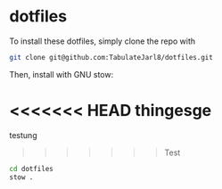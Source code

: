 # dotfiles

To install these dotfiles, simply clone the repo with

```sh
git clone git@github.com:TabulateJarl8/dotfiles.git
```

Then, install with GNU stow:

<<<<<<< HEAD
thingesge
=======
testung
>>>>>>> Test
```sh
cd dotfiles
stow .
```
